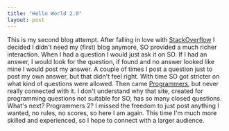 ```yaml
---
title: "Hello World 2.0"
layout: post
---
```


This is my second blog attempt. After falling in love with [StackOverflow][1] I decided I didn't need my (first) blog anymore, SO provided a much richer interaction. When I had a question I would just ask it on SO. If I had an answer, I would look for the question, if found and no answer looked like mine I would post my answer. A couple of times I post a question just to post my own answer, but that didn't feel right. With time SO got stricter on what kind of questions were allowed. Then came [Programmers][2], but never really connected with it. I don't understand why that site, created for programming questions not suitable for SO, has so many closed questions. What's next? Programmers 2? I missed the freedom to just post anything I wanted, no rules, no scores, so here I am again. This time I'm much more skilled and experienced, so I hope to connect with a larger audience.

[1]: http://stackoverflow.com/
[2]: http://programmers.stackexchange.com/
